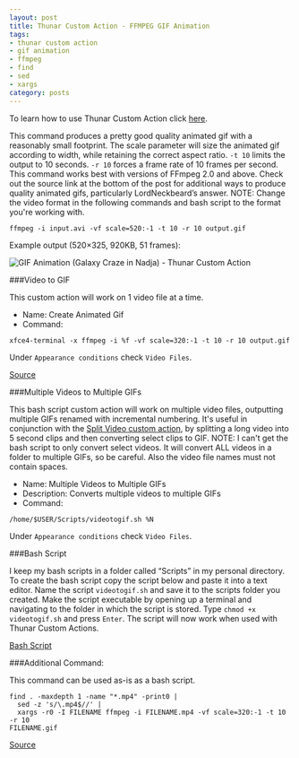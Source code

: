 ```yaml
---
layout: post
title: Thunar Custom Action - FFMPEG GIF Animation
tags:
- thunar custom action
- gif animation
- ffmpeg
- find
- sed
- xargs
category: posts
---
```

To learn how to use Thunar Custom Action click [here](https://birchwell.github.io/posts/thunar-custom-action-tutorial-convert-video-to-avi/).

This command produces a pretty good quality animated gif with a reasonably small footprint. The scale parameter will size the animated gif according to width, while retaining the correct aspect ratio. `-t 10` limits the output to 10 seconds. `-r 10` forces a frame rate of 10 frames per second. This command works best with versions of FFmpeg 2.0 and above. Check out the source link at the bottom of the post for additional ways to produce quality animated gifs, particularly LordNeckbeard’s answer. NOTE: Change the video format in the following commands and bash script to the format you're working with.

`ffmpeg -i input.avi -vf scale=520:-1 -t 10 -r 10 output.gif`

Example output (520×325, 920KB, 51 frames):

![GIF Animation (Galaxy Craze in Nadja) - Thunar Custom Action](http://i.imgur.com/tU7Vfmq.gif)

###Video to GIF

This custom action will work on 1 video file at a time.

* Name: Create Animated Gif
* Command: 

`xfce4-terminal -x ffmpeg -i %f -vf scale=320:-1 -t 10 -r 10 output.gif`

Under `Appearance conditions` check `Video Files`.

[Source](http://superuser.com/questions/556029/how-do-i-convert-a-video-to-gif-using-ffmpeg-with-reasonable-quality)

###Multiple Videos to Multiple GIFs

This bash script custom action will work on multiple video files, outputting multiple GIFs renamed with incremental numbering. It's useful in conjunction with the [Split Video custom action](https://birchwell.github.io/posts/thunar-custom-action-split-video/), by splitting a long video into 5 second clips and then converting select clips to GIF. NOTE: I can't get the bash script to only convert select videos. It will convert ALL videos in a folder to multiple GIFs, so be careful. Also the video file names must not contain spaces.

* Name: Multiple Videos to Multiple GIFs
* Description: Converts multiple videos to multiple GIFs
* Command: 

`/home/$USER/Scripts/videotogif.sh %N`

Under `Appearance conditions` check `Video Files`.

###Bash Script

I keep my bash scripts in a folder called “Scripts” in my personal directory. To create the bash script copy the script below and paste it into a text editor. Name the script `videotogif.sh` and save it to the scripts folder you created. Make the script executable by opening up a terminal and navigating to the folder in which the script is stored. Type `chmod +x videotogif.sh` and press `Enter`. The script will now work when used with Thunar Custom Actions.

[Bash Script](https://gist.github.com/Birchwell/38a7e6f7e28e0cbd558f)

###Additional Command:

This command can be used as-is as a bash script.

~~~~~
find . -maxdepth 1 -name "*.mp4" -print0 |
  sed -z 's/\.mp4$//' |
  xargs -r0 -I FILENAME ffmpeg -i FILENAME.mp4 -vf scale=320:-1 -t 10 -r 10 
FILENAME.gif
~~~~~

[Source](https://unix.stackexchange.com/questions/174503/convert-multiple-videos-to-multiple-gifs)
